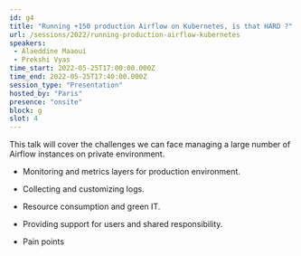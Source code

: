 ```yaml
---
id: g4
title: "Running +150 production Airflow on Kubernetes, is that HARD ?"
url: /sessions/2022/running-production-airflow-kubernetes
speakers:
 - Alaeddine Maaoui
 - Prekshi Vyas
time_start: 2022-05-25T17:00:00.000Z
time_end: 2022-05-25T17:40:00.000Z
session_type: "Presentation"
hosted_by: "Paris"
presence: "onsite"
block: g
slot: 4
---
```


This talk will cover the challenges we can face managing a large number of Airflow instances on private environment.
 
 
 
 - Monitoring and metrics layers for production environment.
 
 - Collecting and customizing logs.
 
 - Resource consumption and green IT.
 
 - Providing support for users and shared responsibility.
 
 - Pain points